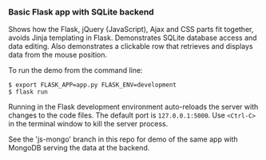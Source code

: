### Basic Flask app with SQLite backend

Shows how the Flask, jQuery (JavaScript), Ajax and CSS parts fit together, avoids Jinja templating in Flask. Demonstrates SQLite database access and data editing. Also demonstrates a clickable row that retrieves and displays data from the mouse position.

To run the demo from the command line:  

`$ export FLASK_APP=app.py FLASK_ENV=development`  
`$ flask run`  

Running in the Flask development environment auto-reloads the server with changes to the code files. The default port is `127.0.0.1:5000`. Use `<Ctrl-C>` in the terminal window to kill the server process.

See the 'js-mongo' branch in this repo for demo of the same app with MongoDB serving the data at the backend.
